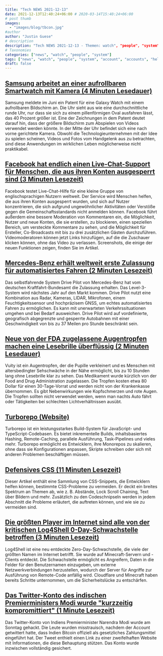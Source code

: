 ```yaml
---
title: "Tech NEWS 2021-12-13"
date: 2021-12-13T12:40:24+06:00 # 2020-03-14T15:40:24+06:00
# post thumb
images:
  - "images/blog/tbcon.jpg"
#author
author: "Justin Guese"
# description
description: "Tech NEWS 2021-12-13 - Themen: watch", "people", "system"
# Taxonomies
categories: ["news", "watch", "people", "system"]
tags: ["news", "watch", "people", "system", "account", "accounts", "help"]
draft: false
---
```


## [Samsung arbeitet an einer aufrollbaren Smartwatch mit Kamera (4 Minuten Lesedauer)](https://www.theverge.com/2021/12/10/22826723/samsung-smartwatch-rollable-screen-camera)

 Samsung meldete im Juni ein Patent für eine Galaxy Watch mit einem aufrollbaren Bildschirm an. Die Uhr sieht aus wie eine durchschnittliche runde Uhr, nur dass sie sich zu einem pillenförmigen Oval ausfahren lässt, das 40 Prozent größer ist. Eine der Zeichnungen in dem Patent deutet darauf hin, dass der größere Bildschirm zum Abspielen von Videos verwendet werden könnte. In der Mitte der Uhr befindet sich eine nach vorne gerichtete Kamera. Obwohl die Technologieunternehmen mit der Idee zu spielen scheinen, Videos und Fotos vom Handgelenk aus zu betrachten, sind diese Anwendungen im wirklichen Leben möglicherweise nicht praktikabel.

## [Facebook hat endlich einen Live-Chat-Support für Menschen, die aus ihren Konten ausgesperrt sind (3 Minuten Lesezeit)](https://www.theverge.com/2021/12/10/22827708/meta-facebook-instagram-account-lockout-support-tools)

 Facebook testet Live-Chat-Hilfe für eine kleine Gruppe von englischsprachigen Nutzern weltweit. Der Service wird Menschen helfen, die aus ihren Konten ausgesperrt wurden, und sich auf Nutzer konzentrieren, die sich aufgrund ungewöhnlicher Aktivitäten oder Verstöße gegen die Gemeinschaftsstandards nicht anmelden können. Facebook führt außerdem eine bessere Moderation von Kommentaren ein, die Möglichkeit, Nutzer und neue Konten, die sie erstellen, zu blockieren, einen speziellen Bereich, um versteckte Kommentare zu sehen, und die Möglichkeit für Ersteller, Co-Broadcasts mit bis zu drei zusätzlichen Gästen durchzuführen. Videomoderatoren können jetzt Links hinzufügen, auf die die Zuschauer klicken können, ohne das Video zu verlassen. Screenshots, die einige der neuen Funktionen zeigen, finden Sie im Artikel.

## [Mercedes-Benz erhält weltweit erste Zulassung für automatisiertes Fahren (2 Minuten Lesezeit)](https://arstechnica.com/cars/2021/12/mercedes-benz-gets-worlds-first-approval-for-automated-driving-system/)

 Das selbstfahrende System Drive Pilot von Mercedes-Benz hat vom deutschen Kraftfahrt-Bundesamt die Zulassung erhalten. Das Level-3-System wird nächstes Jahr auf den Markt kommen. Drive Pilot nutzt eine Kombination aus Radar, Kameras, LIDAR, Mikrofonen, einem Feuchtigkeitssensor und hochpräzisem GNSS, um echtes automatisiertes Fahren zu ermöglichen. Es kann mit unerwarteten Verkehrssituationen umgehen und bei Bedarf ausweichen. Drive Pilot wird auf vordefinierte, geografisch abgegrenzte und gesperrte Autobahnen mit einer Geschwindigkeit von bis zu 37 Meilen pro Stunde beschränkt sein.

## [Neue von der FDA zugelassene Augentropfen machen eine Lesebrille überflüssig (2 Minuten Lesedauer)](https://interestingengineering.com/fda-approved-eye-drops-eliminate-the-need-for-reading-glasses)

 Vuity ist ein Augentropfen, der die Pupille verkleinert und es Menschen mit altersbedingter Sehschwäche in der Nähe ermöglicht, bis zu 10 Stunden lang ohne Lesebrille klar zu sehen. Das Medikament wurde kürzlich von der Food and Drug Administration zugelassen. Die Tropfen kosten etwa 80 Dollar für einen 30-Tage-Vorrat und werden nicht von der Krankenkasse übernommen. Es gibt Nebenwirkungen wie Kopfschmerzen und rote Augen. Die Tropfen sollten nicht verwendet werden, wenn man nachts Auto fährt oder Tätigkeiten bei schlechten Lichtverhältnissen ausübt.

## [Turborepo (Website)](https://turborepo.org/)

 Turborepo ist ein leistungsstarkes Build-System für JavaScript- und TypeScript-Codebasen. Es bietet inkrementelle Builds, inhaltsbasiertes Hashing, Remote-Caching, parallele Ausführung, Task-Pipelines und vieles mehr. Turborepo ermöglicht es Entwicklern, ihre Monorepos zu skalieren, ohne dass sie Konfigurationen anpassen, Skripte schreiben oder sich mit anderen Problemen beschäftigen müssen.

## [Defensives CSS (11 Minuten Lesezeit)](https://ishadeed.com/article/defensive-css/)

 Dieser Artikel enthält eine Sammlung von CSS-Snippets, die Entwicklern helfen können, bestimmte CSS-Probleme zu vermeiden. Er deckt ein breites Spektrum an Themen ab, wie z. B. Abstände, Lock Scroll Chaining, Text über Bildern und mehr. Zusätzlich zu den Codeschnipseln werden in jedem Abschnitt die Probleme erläutert, die auftreten können, und wie sie zu vermeiden sind.

## [Die größten Player im Internet sind alle von der kritischen Log4Shell 0-Day-Schwachstelle betroffen (3 Minuten Lesezeit)](https://arstechnica.com/information-technology/2021/12/the-critical-log4shell-zero-day-affects-a-whos-who-of-big-cloud-services/)

 Log4Shell ist eine neu entdeckte Zero-Day-Schwachstelle, die viele der größten Namen im Internet betrifft. Sie wurde auf Minecraft-Servern und -Clients entdeckt. Die Schwachstelle ermöglicht es Angreifern, Daten in die Felder für den Benutzernamen einzugeben, um externe Netzwerkverbindungen herzustellen, wodurch der Server für Angriffe zur Ausführung von Remote-Code anfällig wird. Cloudflare und Minecraft haben bereits Schritte unternommen, um die Sicherheitslücke zu entschärfen.

## [Das Twitter-Konto des indischen Premierministers Modi wurde "kurzzeitig kompromittiert" (1 Minute Lesezeit)](https://techcrunch.com/2021/12/11/indian-prime-minister-modis-twitter-account-was-briefly-compromised/)

 Das Twitter-Konto von Indiens Premierminister Narendra Modi wurde am Sonntag gehackt. Die Leute wurden misstrauisch, nachdem der Account getwittert hatte, dass Indien Bitcoin offiziell als gesetzliches Zahlungsmittel eingeführt hat. Der Tweet enthielt einen Link zu einer zweifelhaften Website mit Informationen, die diese Behauptung stützen. Das Konto wurde inzwischen vollständig gesichert.

